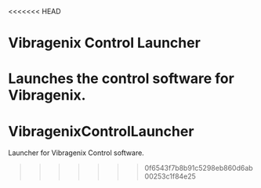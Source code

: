 <<<<<<< HEAD
# Vibragenix Control Launcher

Launches the control software for Vibragenix.
=======
# VibragenixControlLauncher
Launcher for Vibragenix Control software.
>>>>>>> 0f6543f7b8b91c5298eb860d6ab00253c1f84e25
